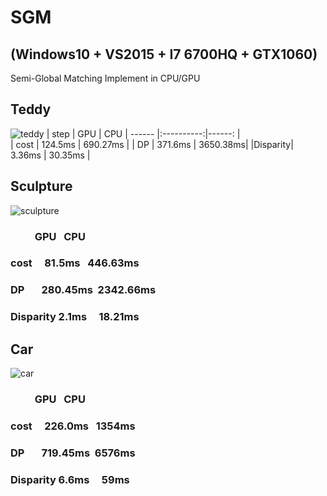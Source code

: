 
# SGM
## (Windows10  + VS2015 + I7 6700HQ + GTX1060)
Semi-Global Matching Implement in CPU/GPU

## Teddy
![teddy](https://github.com/Throbbing/SGM/blob/master/result/teddy.bmp)
|   step  |   GPU      |  CPU
| ------  |:----------:|------: |  
| cost    |  124.5ms   | 690.27ms |
| DP      |  371.6ms   | 3650.38ms|
|Disparity|  3.36ms    | 30.35ms  |  

## Sculpture
![sculpture](https://github.com/Throbbing/SGM/blob/master/result/sculpture.bmp)
###           GPU       CPU
### cost      81.5ms    446.63ms
### DP        280.45ms  2342.66ms
### Disparity 2.1ms     18.21ms

## Car
![car](https://github.com/Throbbing/SGM/blob/master/result/car.bmp)
###           GPU       CPU
### cost      226.0ms   1354ms
### DP        719.45ms  6576ms
### Disparity 6.6ms     59ms
